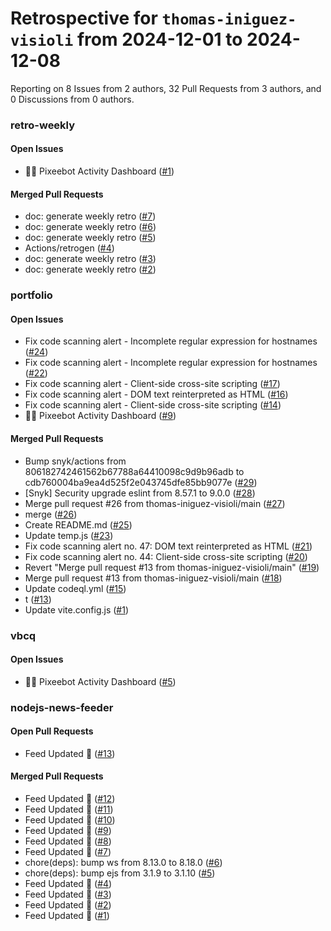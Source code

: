 # Retrospective for `thomas-iniguez-visioli` from 2024-12-01 to 2024-12-08

Reporting on 8 Issues from 2 authors, 32 Pull Requests from 3 authors, and 0 Discussions from 0 authors.


### retro-weekly

#### Open Issues

- 🧚🤖 Pixeebot Activity Dashboard ([#1](https://github.com/thomas-iniguez-visioli/retro-weekly/issues/1))

#### Merged Pull Requests

- doc: generate weekly retro ([#7](https://github.com/thomas-iniguez-visioli/retro-weekly/pull/7))
- doc: generate weekly retro ([#6](https://github.com/thomas-iniguez-visioli/retro-weekly/pull/6))
- doc: generate weekly retro ([#5](https://github.com/thomas-iniguez-visioli/retro-weekly/pull/5))
- Actions/retrogen ([#4](https://github.com/thomas-iniguez-visioli/retro-weekly/pull/4))
- doc: generate weekly retro ([#3](https://github.com/thomas-iniguez-visioli/retro-weekly/pull/3))
- doc: generate weekly retro ([#2](https://github.com/thomas-iniguez-visioli/retro-weekly/pull/2))

### portfolio

#### Open Issues

- Fix code scanning alert - Incomplete regular expression for hostnames ([#24](https://github.com/thomas-iniguez-visioli/portfolio/issues/24))
- Fix code scanning alert - Incomplete regular expression for hostnames ([#22](https://github.com/thomas-iniguez-visioli/portfolio/issues/22))
- Fix code scanning alert - Client-side cross-site scripting ([#17](https://github.com/thomas-iniguez-visioli/portfolio/issues/17))
- Fix code scanning alert - DOM text reinterpreted as HTML ([#16](https://github.com/thomas-iniguez-visioli/portfolio/issues/16))
- Fix code scanning alert - Client-side cross-site scripting ([#14](https://github.com/thomas-iniguez-visioli/portfolio/issues/14))
- 🧚🤖 Pixeebot Activity Dashboard ([#9](https://github.com/thomas-iniguez-visioli/portfolio/issues/9))

#### Merged Pull Requests

- Bump snyk/actions from 806182742461562b67788a64410098c9d9b96adb to cdb760004ba9ea4d525f2e043745dfe85bb9077e ([#29](https://github.com/thomas-iniguez-visioli/portfolio/pull/29))
- [Snyk] Security upgrade eslint from 8.57.1 to 9.0.0 ([#28](https://github.com/thomas-iniguez-visioli/portfolio/pull/28))
- Merge pull request #26 from thomas-iniguez-visioli/main ([#27](https://github.com/thomas-iniguez-visioli/portfolio/pull/27))
- merge ([#26](https://github.com/thomas-iniguez-visioli/portfolio/pull/26))
- Create README.md ([#25](https://github.com/thomas-iniguez-visioli/portfolio/pull/25))
- Update temp.js ([#23](https://github.com/thomas-iniguez-visioli/portfolio/pull/23))
- Fix code scanning alert no. 47: DOM text reinterpreted as HTML ([#21](https://github.com/thomas-iniguez-visioli/portfolio/pull/21))
- Fix code scanning alert no. 44: Client-side cross-site scripting ([#20](https://github.com/thomas-iniguez-visioli/portfolio/pull/20))
- Revert "Merge pull request #13 from thomas-iniguez-visioli/main" ([#19](https://github.com/thomas-iniguez-visioli/portfolio/pull/19))
- Merge pull request #13 from thomas-iniguez-visioli/main ([#18](https://github.com/thomas-iniguez-visioli/portfolio/pull/18))
- Update codeql.yml ([#15](https://github.com/thomas-iniguez-visioli/portfolio/pull/15))
- t ([#13](https://github.com/thomas-iniguez-visioli/portfolio/pull/13))
- Update vite.config.js ([#1](https://github.com/thomas-iniguez-visioli/portfolio/pull/1))

### vbcq

#### Open Issues

- 🧚🤖 Pixeebot Activity Dashboard ([#5](https://github.com/thomas-iniguez-visioli/vbcq/issues/5))

### nodejs-news-feeder

#### Open Pull Requests

- Feed Updated 🍿 ([#13](https://github.com/thomas-iniguez-visioli/nodejs-news-feeder/pull/13))

#### Merged Pull Requests

- Feed Updated 🍿 ([#12](https://github.com/thomas-iniguez-visioli/nodejs-news-feeder/pull/12))
- Feed Updated 🍿 ([#11](https://github.com/thomas-iniguez-visioli/nodejs-news-feeder/pull/11))
- Feed Updated 🍿 ([#10](https://github.com/thomas-iniguez-visioli/nodejs-news-feeder/pull/10))
- Feed Updated 🍿 ([#9](https://github.com/thomas-iniguez-visioli/nodejs-news-feeder/pull/9))
- Feed Updated 🍿 ([#8](https://github.com/thomas-iniguez-visioli/nodejs-news-feeder/pull/8))
- Feed Updated 🍿 ([#7](https://github.com/thomas-iniguez-visioli/nodejs-news-feeder/pull/7))
- chore(deps): bump ws from 8.13.0 to 8.18.0 ([#6](https://github.com/thomas-iniguez-visioli/nodejs-news-feeder/pull/6))
- chore(deps): bump ejs from 3.1.9 to 3.1.10 ([#5](https://github.com/thomas-iniguez-visioli/nodejs-news-feeder/pull/5))
- Feed Updated 🍿 ([#4](https://github.com/thomas-iniguez-visioli/nodejs-news-feeder/pull/4))
- Feed Updated 🍿 ([#3](https://github.com/thomas-iniguez-visioli/nodejs-news-feeder/pull/3))
- Feed Updated 🍿 ([#2](https://github.com/thomas-iniguez-visioli/nodejs-news-feeder/pull/2))
- Feed Updated 🍿 ([#1](https://github.com/thomas-iniguez-visioli/nodejs-news-feeder/pull/1))